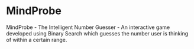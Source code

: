 # MindProbe
MindProbe - The Intelligent Number Guesser - An interactive game developed using Binary Search which guesses the number user is thinking of within a certain range.
